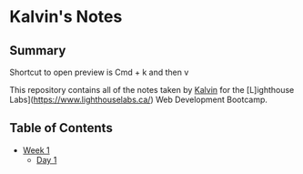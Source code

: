 # Kalvin's Notes

## Summary

Shortcut to open preview is Cmd + k and then v

This repository contains all of the notes taken by [Kalvin](https://github.com/ke2low) for the [L]ighthouse Labs](https://www.lighthouselabs.ca/) Web Development Bootcamp.

## Table of Contents
  * [Week 1](/Week_1)
    * [Day 1](/Week_1/Day_1)